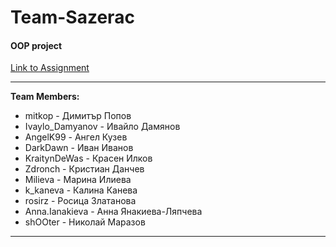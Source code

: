 # Team-Sazerac
#### OOP project
[Link to Assignment](https://github.com/TelerikAcademy/Object-Oriented-Programming/blob/master/Teamwork/README.md)

---
**Team Members:**
* mitkop - Димитър Попов
* Ivaylo_Damyanov - Ивайло Дамянов
* AngelK99 - Ангел Кузев
* DarkDawn - Иван Иванов
* KraitynDeWas - Красен Илков
* Zdronch - Кристиан Данчев
* Milieva - Марина Илиева
* k_kaneva - Калина Канева
* rosirz - Росица Златанова
* Anna.Ianakieva - Анна Янакиева-Ляпчева
* shOOter - Николай Маразов
---
